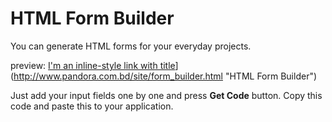 # HTML Form Builder
You can generate HTML forms for your everyday projects. 

preview: [I'm an inline-style link with title](http://www.pandora.com.bd/site/form_builder.html "Google's Homepage")](http://www.pandora.com.bd/site/form_builder.html "HTML Form Builder")

Just add your input fields one by one and press **Get Code** button. Copy this code and paste this to your application.
